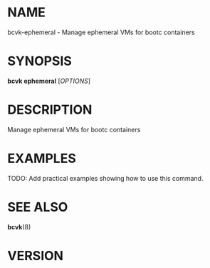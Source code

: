 # NAME

bcvk-ephemeral - Manage ephemeral VMs for bootc containers

# SYNOPSIS

**bcvk ephemeral** [*OPTIONS*]

# DESCRIPTION

Manage ephemeral VMs for bootc containers

<!-- BEGIN GENERATED OPTIONS -->
<!-- END GENERATED OPTIONS -->

# EXAMPLES

TODO: Add practical examples showing how to use this command.

# SEE ALSO

**bcvk**(8)

# VERSION

<!-- VERSION PLACEHOLDER -->
